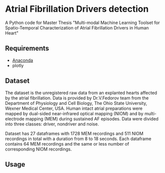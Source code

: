 # Atrial Fibrillation Drivers detection
A Python code for Master Thesis "Multi-modal Machine Learning Toolset for Spatio-Temporal
Characterization of Atrial Fibrillation Drivers in Human Heart"

## Requirements
- [Anaconda](https://www.anaconda.com/download/)
- plotly 


## Dataset

The dataset is the unregistered raw data from an explanted hearts affected by the atrial fibrillation. Data is provided by Dr.V.Fedorov team from the Department of Physiology and Cell Biology, The Ohio State University, Wexner Medical Center, USA. Human intact atrial preparations were mapped by dual-sided near-infrared optical mapping (NIOM) and by multi-electrode mapping (MEM) during sustained AF episodes. Data were divided into three classes: driver, nondriver and noise. 

Dataset has 27 dataframes with 1728 MEM recordings and 511 NIOM recordings in total with a duration from 8 to 18 seconds. Each dataframe contains 64 MEM recordings and the same or less number of corresponding NIOM recordings. 


## Usage

